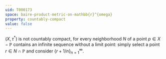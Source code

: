 ```yaml
---
uid: T000173
space: baire-product-metric-on-mathbb{r}^{omega}
property: countably-compact
value: false
---
```

$(X, \tau^{*})$ is not countably compact, for every neighborhood $N$ of a point $p \in X - \mathbb{P}$ contains an infinite sequence without a limit point: simply select a point $r \in N \cap \mathbb{P}$ and consider $\{r + 1/n\}_{n=1}^{\infty}$.


